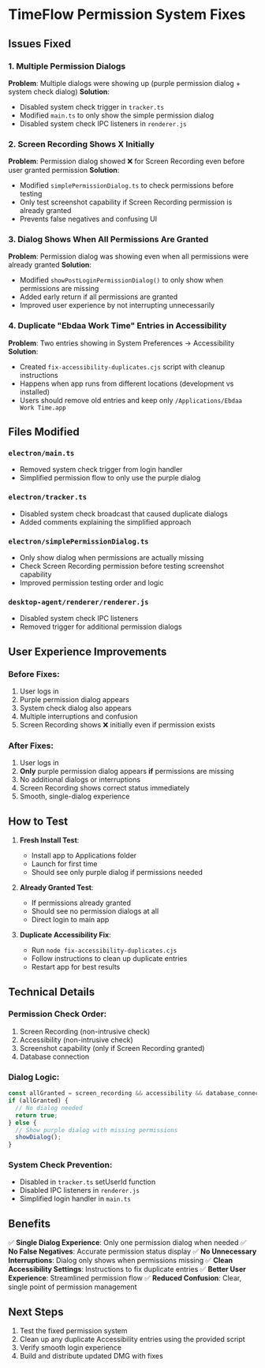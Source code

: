 # TimeFlow Permission System Fixes

## Issues Fixed

### 1. Multiple Permission Dialogs
**Problem**: Multiple dialogs were showing up (purple permission dialog + system check dialog)
**Solution**: 
- Disabled system check trigger in `tracker.ts` 
- Modified `main.ts` to only show the simple permission dialog
- Disabled system check IPC listeners in `renderer.js`

### 2. Screen Recording Shows X Initially
**Problem**: Permission dialog showed ❌ for Screen Recording even before user granted permission
**Solution**: 
- Modified `simplePermissionDialog.ts` to check permissions before testing
- Only test screenshot capability if Screen Recording permission is already granted
- Prevents false negatives and confusing UI

### 3. Dialog Shows When All Permissions Are Granted
**Problem**: Permission dialog was showing even when all permissions were already granted
**Solution**: 
- Modified `showPostLoginPermissionDialog()` to only show when permissions are missing
- Added early return if all permissions are granted
- Improved user experience by not interrupting unnecessarily

### 4. Duplicate "Ebdaa Work Time" Entries in Accessibility
**Problem**: Two entries showing in System Preferences → Accessibility
**Solution**: 
- Created `fix-accessibility-duplicates.cjs` script with cleanup instructions
- Happens when app runs from different locations (development vs installed)
- Users should remove old entries and keep only `/Applications/Ebdaa Work Time.app`

## Files Modified

### `electron/main.ts`
- Removed system check trigger from login handler
- Simplified permission flow to only use the purple dialog

### `electron/tracker.ts`
- Disabled system check broadcast that caused duplicate dialogs
- Added comments explaining the simplified approach

### `electron/simplePermissionDialog.ts`
- Only show dialog when permissions are actually missing
- Check Screen Recording permission before testing screenshot capability
- Improved permission testing order and logic

### `desktop-agent/renderer/renderer.js`
- Disabled system check IPC listeners
- Removed trigger for additional permission dialogs

## User Experience Improvements

### Before Fixes:
1. User logs in
2. Purple permission dialog appears
3. System check dialog also appears
4. Multiple interruptions and confusion
5. Screen Recording shows ❌ initially even if permission exists

### After Fixes:
1. User logs in
2. **Only** purple permission dialog appears **if** permissions are missing
3. No additional dialogs or interruptions
4. Screen Recording shows correct status immediately
5. Smooth, single-dialog experience

## How to Test

1. **Fresh Install Test**:
   - Install app to Applications folder
   - Launch for first time
   - Should see only purple dialog if permissions needed

2. **Already Granted Test**:
   - If permissions already granted
   - Should see no permission dialogs at all
   - Direct login to main app

3. **Duplicate Accessibility Fix**:
   - Run `node fix-accessibility-duplicates.cjs`
   - Follow instructions to clean up duplicate entries
   - Restart app for best results

## Technical Details

### Permission Check Order:
1. Screen Recording (non-intrusive check)
2. Accessibility (non-intrusive check)  
3. Screenshot capability (only if Screen Recording granted)
4. Database connection

### Dialog Logic:
```javascript
const allGranted = screen_recording && accessibility && database_connection;
if (allGranted) {
  // No dialog needed
  return true;
} else {
  // Show purple dialog with missing permissions
  showDialog();
}
```

### System Check Prevention:
- Disabled in `tracker.ts` setUserId function
- Disabled IPC listeners in `renderer.js`
- Simplified login handler in `main.ts`

## Benefits

✅ **Single Dialog Experience**: Only one permission dialog when needed
✅ **No False Negatives**: Accurate permission status display
✅ **No Unnecessary Interruptions**: Dialog only shows when permissions missing
✅ **Clean Accessibility Settings**: Instructions to fix duplicate entries
✅ **Better User Experience**: Streamlined permission flow
✅ **Reduced Confusion**: Clear, single point of permission management

## Next Steps

1. Test the fixed permission system
2. Clean up any duplicate Accessibility entries using the provided script
3. Verify smooth login experience
4. Build and distribute updated DMG with fixes 